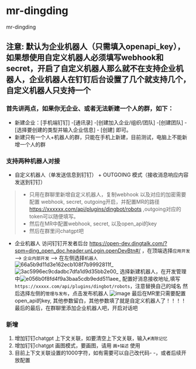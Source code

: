 # mr-dingding
mr-dingding
## 注意: 默认为企业机器人（只需填入openapi_key），如果想使用自定义机器人必须填写webhook和secret，开启了自定义机器人那么就不在支持企业机器人，企业机器人在钉钉后台设置了几个就支持几个，自定义机器人只支持一个
### 首先讲两点，如果你无企业、或者无法新建一个人的群，如下：
* 新建企业：[手机端钉钉] -[通讯录] -[创建加入企业/组织/团队] -[创建团队] -[选择要创建的类型并输入企业信息] - [创建] 即可。
* 新建只有一个人+机器人的群，只能在手机上新建，目前测试，电脑上不能新增一个人的群
### 支持两种机器人对接
* 自定义机器人（单发送信息到钉钉） + OUTGOING 模式（接收消息响应内容发送到钉钉） 
> * 只用在群聊里新增自定义机器人，复制webhook 以及对应的加密需要配置 webhook, secret, outgoing开启，并配置MR的路径 https://xxxxxx.com/api/plugins/dingbot/robots ,outgoing对应的token可以随便填写。
> * 然后在MR中配置webhook, secret, 以及open_api的key
> * 然后在群里问chatgpt吧
* 企业机器人
  访问钉钉开发者后台 https://open-dev.dingtalk.com/?spm=ding_open_doc.header.unLogin.openDevBtn#/ ，在顶端选择`应用开发` ——> `企业内部开发` ——> 在左侧选择`机器人`
  ![66a5b9d11d3e162ecb108f7b9992811f_](https://user-images.githubusercontent.com/15227063/218070006-62fd5cb4-5709-4c91-ac22-166bd0063d37.png)
  ![3ac5996ec9cdadbc7dfa1d9d35bb2e00_](https://user-images.githubusercontent.com/15227063/218070064-43f18caa-2d5f-4556-8d0b-1988cce93b99.png)
  选择新建机器人，在开发管理中![e056b0f8fd4f9a3baa5cdb9edd511aee_](https://user-images.githubusercontent.com/15227063/218070378-c1ba18be-3d82-4d33-a327-3d0383339d4e.png)
  配置好消息接收地址,填写`https://xxxxx.com/api/plugins/dingbot/robots`，注意替换自己的域名
  然后选择左侧的`管理与发布`，点击发布机器人
  ![image](https://user-images.githubusercontent.com/15227063/218070841-ded69522-0fb7-413b-9985-25a094964662.png)
  最后在MR里只需要配置open_api的key, 其他参数留白，其他参数填了就是自定义机器人了！！！！
  最后的最后，在群聊里添加企业机器人吧，开启对话吧

### 新增
1. 增加钉钉chatgpt 上下文关联，如要清空上下文关联，输入`#清除记忆`
2. 增加钉钉chatgpt 画图模式，要画图，请用 `画+描述` 使用
3. 目前上下文关联设置的1000字符，如有需要可以自己改代码- -，或者后续开放配置
